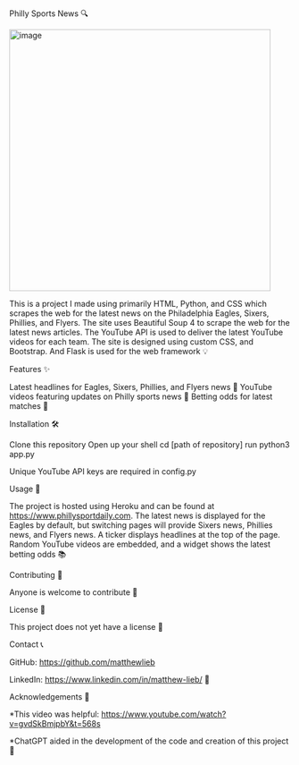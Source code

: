 Philly Sports News 🔍

<img width="468" alt="image" src="https://user-images.githubusercontent.com/4676246/227815885-fd616655-c1a8-436b-ba81-2b6f1cee8026.png">

This is a project I made using primarily HTML, Python, and CSS which scrapes the web for the latest news on the Philadelphia Eagles, Sixers, Phillies, and Flyers. The site uses Beautiful Soup 4 to scrape the web for the latest news articles. The YouTube API is used to deliver the latest YouTube videos for each team. The site is designed using custom CSS, and Bootstrap. And Flask is used for the web framework 💡

Features ✨

Latest headlines for Eagles, Sixers, Phillies, and Flyers news 🚀
YouTube videos featuring updates on Philly sports news 🌟
Betting odds for latest matches 🎉


Installation 🛠️

Clone this repository
Open up your shell
cd [path of repository]
run python3 app.py

Unique YouTube API keys are required in config.py

Usage 🚀

The project is hosted using Heroku and can be found at https://www.phillysportdaily.com. The latest news is displayed for the Eagles by default, but switching pages will provide Sixers news, Phillies news, and Flyers news. A ticker displays headlines at the top of the page. Random YouTube videos are embedded, and a widget shows the latest betting odds  📚

Contributing 🤝

Anyone is welcome to contribute 🌟

License 📝

This project does not yet have a license 📄

Contact 📞

GitHub: https://github.com/matthewlieb

LinkedIn: https://www.linkedin.com/in/matthew-lieb/ 📧

Acknowledgements 🙏

*This video was helpful: https://www.youtube.com/watch?v=gvdSkBmjpbY&t=568s

*ChatGPT aided in the development of the code and creation of this project 🌟


